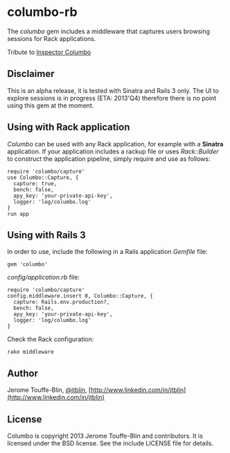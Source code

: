# columbo-rb

The *columbo* gem includes a middleware
that captures users browsing sessions for Rack applications.

Tribute to [Inspector Columbo](http://www.imdb.com/title/tt1466074/)

## Disclaimer

This is an alpha release, it is tested with Sinatra and Rails 3 only.
The UI to explore sessions is in progress (ETA: 2013'Q4) therefore
there is no point using this gem at the moment.

## Using with Rack application

*Columbo* can be used with any Rack application,
for example with a **Sinatra** application.
If your application includes a rackup file
or uses *Rack::Builder* to construct the application pipeline, 
simply require and use as follows:

    require 'columbo/capture'
    use Columbo::Capture, {
      capture: true,
      bench: false,
      apy_key: 'your-private-api-key',
      logger: 'log/columbo.log'
    }
    run app

## Using with Rails 3

In order to use, include the following in a Rails application
*Gemfile* file:

    gem 'columbo'

*config/application.rb* file:

    require 'columbo/capture'
    config.middleware.insert 0, Columbo::Capture, {
      capture: Rails.env.production?,
      bench: false,
      apy_key: 'your-private-api-key',
      logger: 'log/columbo.log'
    }

Check the Rack configuration:

    rake middleware

## Author

Jerome Touffe-Blin, [@jtblin](https://twitter.com/jtlbin), [http://www.linkedin.com/in/jtblin](http://www.linkedin.com/in/jtblin)

## License

Columbo is copyright 2013 Jerome Touffe-Blin and contributors. It is licensed under the BSD license. See the include LICENSE file for details.

